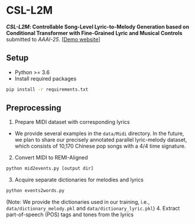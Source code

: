 # CSL-L2M



**_CSL-L2M_: Controllable Song-Level Lyric-to-Melody Generation based on Conditional Transformer with Fine-Grained Lyric and Musical Controls**
submitted to _AAAI-25_.
[<a href="https://sites.google.com/view/csl-l2m/" target="_blank">Demo website</a>]

## Setup
* Python >= 3.6
* Install required packages
```bash
pip install -r requirements.txt
```

## Preprocessing
1. Prepare MIDI dataset with corresponding lyrics
* We provide several examples in the `data/Midi` directory. In the future, we plan to share our precisely annotated parallel lyric-melody dataset, which consists of 10,170 Chinese pop songs with a 4/4 time signature.
2. Convert MIDI to REMI-Aligned 
```bash
python mid2events.py [output dir]
```
3. Acquire separate dictionaries for melodies and lyrics
```bash
python events2words.py 
```
(Note: We provide the dictionaries used in our training, i.e., `data/dictionary_melody.pkl` and `data/dictionary_lyric.pkl`)
4. Extract part-of-speech (POS) tags and tones from the lyrics














